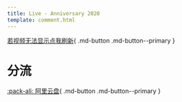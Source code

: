 ```yaml
---
title: Live - Anniversary 2020
template: comment.html
---
```

[若视频无法显示点我刷新]('/live/Anniv20/'){ .md-button .md-button--primary }

# 分流

[:pack-ali: 阿里云盘](https://www.aliyundrive.com/s/ST53qeMmcpn){ .md-button .md-button--primary } 

<html>
<head>
    <meta name="referrer" content="never">
</head>

<body>
    <div id="dplayer">
    </div>
    <script src="https://cdn.jsdelivr.net/gh/zzzhxxx/227WiKi@1.2/docs/_static/js/md5.js"></script>
    <script src="https://cdn.jsdelivr.net/npm/dplayer@1.26.0/dist/DPlayer.min.js"></script>
    <script>
        const dp = new DPlayer({
        container: document.getElementById('dplayer'),
        video: {
            url: 'https://link.zzzhxxx.top/?/227-live/%E6%98%BC%E5%85%AC%E6%BC%944200.mp4',
        },
        danmaku: {
            id: md5('https://link.zzzhxxx.top/?/227-live/%E6%98%BC%E5%85%AC%E6%BC%944200.mp4'),
            api: "https://danmu.zzzhxxx.top/"
        },
        contextmenu: [
        {
            text: '227WiKi',
            link: 'https://github.com/zzzhxxx/227WiKi',
        },
        ]
    });
    </script>
    
</body>
</html>